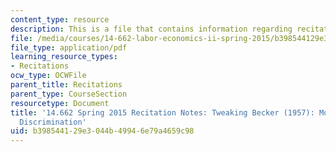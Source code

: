 ```yaml
---
content_type: resource
description: This is a file that contains information regarding recitation 9.
file: /media/courses/14-662-labor-economics-ii-spring-2015/b398544129e3044b49946e79a4659c98_MIT14_662S15_Recitation9.pdf
file_type: application/pdf
learning_resource_types:
- Recitations
ocw_type: OCWFile
parent_title: Recitations
parent_type: CourseSection
resourcetype: Document
title: '14.662 Spring 2015 Recitation Notes: Tweaking Becker (1957): Models of Taste-Based
  Discrimination'
uid: b3985441-29e3-044b-4994-6e79a4659c98
---
```

